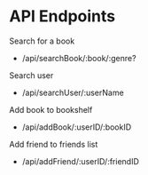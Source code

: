 # API Endpoints

Search for a book

- /api/searchBook/:book/:genre?

Search user

- /api/searchUser/:userName

Add book to bookshelf

- /api/addBook/:userID/:bookID

Add friend to friends list

- /api/addFriend/:userID/:friendID
